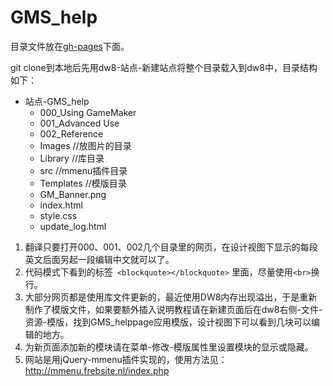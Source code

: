 GMS_help
========

目录文件放在[gh-pages](https://github.com/XuJing-project/GMS_help/tree/gh-pages)下面。

git clone到本地后先用dw8-站点-新建站点将整个目录载入到dw8中，目录结构如下：
- 站点-GMS_help
  + 000_Using GameMaker    
  + 001_Advanced Use
  + 002_Reference
  + Images    //放图片的目录
  + Library   //库目录
  + src       //mmenu插件目录
  + Templates  //模版目录
  + GM_Banner.png
  + index.html
  + style.css
  + update_log.html

1. 翻译只要打开000、001、002几个目录里的网页，在设计视图下显示的每段英文后面另起一段编辑中文就可以了。
2. 代码模式下看到的标签` <blockquote></blockquote>` 里面，尽量使用`<br>`换行。
3. 大部分网页都是使用库文件更新的，最近使用DW8内存出现溢出，于是重新制作了模版文件，如果要额外插入说明教程请在新建页面后在dw8右侧-文件-资源-模版，找到GMS_helppage应用模版，设计视图下可以看到几块可以编辑的地方。
4. 为新页面添加新的模块请在菜单-修改-模版属性里设置模块的显示或隐藏。
5. 网站是用jQuery-mmenu插件实现的，使用方法见：http://mmenu.frebsite.nl/index.php
